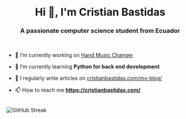 <h1 align="center">Hi 👋, I'm Cristian Bastidas</h1>
<h3 align="center">A passionate computer science student from Ecuador</h3>

</br>

- 🔭 I’m currently working on [Hand Music Changer](https://github.com/crixodia/hmc)

- 🌱 I’m currently learning **Python for back end development**

- 📝 I regularly write articles on [cristianbastidas.com/my-blog/](https://cristianbastidas.com/my-blog/)

- 📫 How to reach me **https://cristianbastidas.com/**
  
</br>

<img src="https://github-readme-streak-stats.herokuapp.com/?user=crixodia&theme=react&hide_border=true" alt="GitHub Streak" style="display:block; margin-left: auto; margin-right:auto;">
